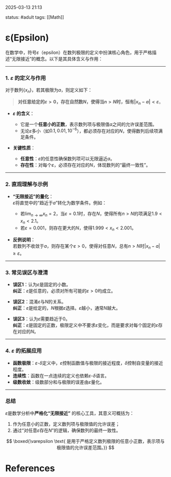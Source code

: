 2025-03-13    21:13

status: #adult 
tags: [[Math]]


# ε(Epsilon)

在数学中，符号$\varepsilon$（epsilon）在数列极限的定义中扮演核心角色，用于严格描述“无限接近”的概念。以下是其具体含义与作用：

---

### **1. $\varepsilon$ 的定义与作用**
对于数列$\{x_n\}$，若其极限为$a$，则定义如下：
> **对任意给定的$\varepsilon > 0$，存在自然数$N$，使得当$n > N$时，恒有$|x_n - a| < \varepsilon$**。

- **$\varepsilon$ 的含义**：  
  - 它是一个**任意小的正数**，表示数列项与极限值$a$之间的允许误差范围。  
  - 无论$\varepsilon$多小（如$0.1, 0.01, 10^{-6}$），都必须存在对应的$N$，使得数列后续项满足条件。  

- **关键性质**：  
  - **任意性**：$\varepsilon$的任意性确保数列项可以无限逼近$a$。  
  - **存在性**：对每个$\varepsilon$，必须存在对应的$N$，体现数列的“最终一致性”。

---

### **2. 直观理解与示例**
- **“无限接近”的量化**：  
  $\varepsilon$将直觉中的“趋近于$a$”转化为数学条件。例如：  
  - 若$\lim_{n \to \infty} x_n = 2$，当$\varepsilon = 0.1$时，存在$N$，使得所有$n > N$的项满足$1.9 < x_n < 2.1$。  
  - 若$\varepsilon = 0.001$，则存在更大的$N$，使得$1.999 < x_n < 2.001$。

- **反例说明**：  
  若数列不收敛于$a$，则存在某个$\varepsilon > 0$，使得对任意$N$，总有$n > N$时$|x_n - a| \geq \varepsilon$。

---

### **3. 常见误区与澄清**
- **误区1**：认为$\varepsilon$是固定的小数。  
  **纠正**：$\varepsilon$是任意的，必须对所有可能的$\varepsilon > 0$均成立。  

- **误区2**：混淆$\varepsilon$与$N$的关系。  
  **纠正**：$\varepsilon$是给定的，$N$根据$\varepsilon$选择。$\varepsilon$越小，通常$N$越大。  

- **误区3**：认为$\varepsilon$需要趋近于0。  
  **纠正**：$\varepsilon$是固定的正数，极限定义中不要求$\varepsilon$变化，而是要求对每个固定的$\varepsilon$存在对应的$N$。  

---

### **4. $\varepsilon$ 的拓展应用**
- **函数极限**：$\varepsilon$-$\delta$定义中，$\varepsilon$控制函数值与极限的接近程度，$\delta$控制自变量的接近程度。  
- **连续性**：函数在一点连续的定义也依赖$\varepsilon$-$\delta$语言。  
- **级数收敛**：级数部分和与极限的误差由$\varepsilon$量化。  

---

### **总结**
$\varepsilon$是数学分析中**严格化“无限接近”** 的核心工具，其意义可概括为：  
1. 作为任意小的正数，定义数列项与极限值的允许误差；  
2. 通过“对任意$\varepsilon$存在$N$”的逻辑，确保数列的最终一致性。  

$$
\boxed{\varepsilon \text{ 是用于严格定义数列极限的任意小正数，表示项与极限值的允许误差范围。}}
$$


# References

